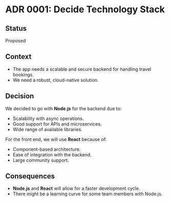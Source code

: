 # ADR 0001: Decide Technology Stack

## Status
Proposed

## Context
- The app needs a scalable and secure backend for handling travel bookings.
- We need a robust, cloud-native solution.
  
## Decision
We decided to go with **Node.js** for the backend due to:
- Scalability with async operations.
- Good support for APIs and microservices.
- Wide range of available libraries.

For the front end, we will use **React** because of:
- Component-based architecture.
- Ease of integration with the backend.
- Large community support.

## Consequences
- **Node.js** and **React** will allow for a faster development cycle.
- There might be a learning curve for some team members with Node.js.
